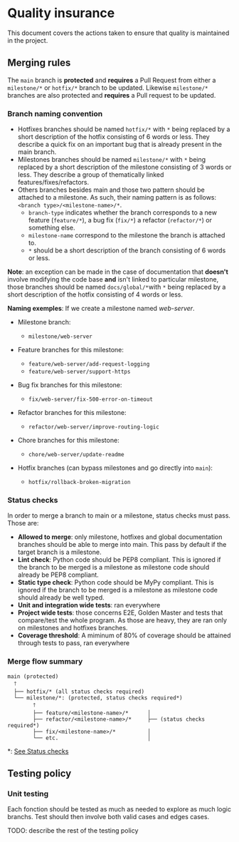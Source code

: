 # Quality insurance

This document covers the actions taken to ensure that quality is maintained in the project.

## Merging rules

The `main` branch is **protected** and **requires** a Pull Request from either a `milestone/*` or `hotfix/*` branch to be updated. Likewise `milestone/*` branches are also protected and **requires** a Pull request  to be updated.

### Branch naming convention

- Hotfixes branches should be named `hotfix/*` with `*` being replaced by a short description of the hotfix consisting of 6 words or less. They describe a quick fix on an important bug that is already present in the main branch.
- Milestones branches should be named `milestone/*` with `*` being replaced by a short description of the milestone consisting of 3 words or less. They describe a group of thematically linked features/fixes/refactors.
- Others branches besides main and those two pattern should be attached to a milestone. As such, their naming pattern is as follows: `<branch type>/<milestone-name>/*`.
    - `branch-type` indicates whether the branch corresponds to a new feature (`feature/*`), a bug fix (`fix/*`) a refactor (`refactor/*`) or something else.
    - `milestone-name` correspond to the milestone the branch is attached to.
    - `*` should be a short description of the branch consisting of 6 words or less.

**Note**: an exception can be made in the case of documentation that **doesn't** involve modifying the code base **and** isn't linked to particular milestone, those branches should be named `docs/global/*`with `*` being replaced by a short description of the hotfix consisting of 4 words or less.

**Naming exemples**:
If we create a milestone named *web-server*.
- Milestone branch:
  - `milestone/web-server`

- Feature branches for this milestone:
  - `feature/web-server/add-request-logging`
  - `feature/web-server/support-https`

- Bug fix branches for this milestone:
  - `fix/web-server/fix-500-error-on-timeout`

- Refactor branches for this milestone:
  - `refactor/web-server/improve-routing-logic`

- Chore branches for this milestone:
  - `chore/web-server/update-readme`

- Hotfix branches (can bypass milestones and go directly into `main`):
  - `hotfix/rollback-broken-migration`

### Status checks

In order to merge a branch to main or a milestone, status checks must pass. Those are:
- **Allowed to merge**: only milestone, hotfixes and global documentation branches should be able to merge into main. This pass by default if the target branch is a milestone.
- **Lint check**: Python code should be PEP8 compliant. This is ignored if the branch to be merged is a milestone as milestone code should already be PEP8 compliant.
- **Static type check**: Python code should be MyPy compliant. This is ignored if the branch to be merged is a milestone as milestone code should already be well typed.
- **Unit and integration wide tests**: ran everywhere
- **Project wide tests**: those concerns E2E, Golden Master and tests that compare/test the whole program. As those are heavy, they are ran only on milestones and hotfixes branches.
- **Coverage threshold**: A miminum of 80% of coverage should be attained through tests to pass, ran everywhere

### Merge flow summary

```
main (protected)
  🡑
  ├── hotfix/* (all status checks required)
  └── milestone/*: (protected, status checks required*)
        🡑
        ├── feature/<milestone-name>/*      │
        ├── refactor/<milestone-name>/*     ├── (status checks required*)
        ├── fix/<milestone-name>/*          │
        └── etc.                            │
```
*: [See Status checks](#status-checks)

## Testing policy

### Unit testing

Each fonction should be tested as much as needed to explore as much logic branchs. Test should then involve both valid cases and edges cases.

TODO: describe the rest of the testing policy
